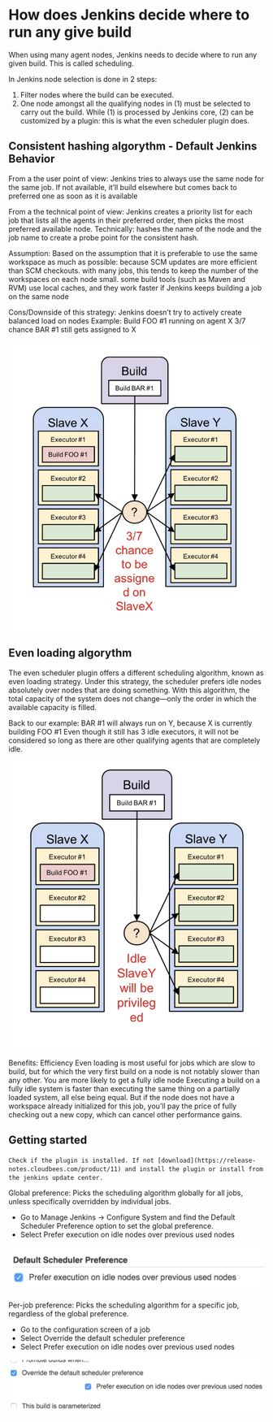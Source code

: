 # How does Jenkins decide where to run any give build

When using many agent nodes, Jenkins needs to decide where to run any given build. This is called scheduling.

In Jenkins node selection is done in 2 steps:

1. Filter nodes where the build can be executed.
2. One node amongst all the qualifying nodes in (1) must be selected to carry out the build. While (1) is processed by Jenkins core, (2) can be customized by a plugin: this is what the even scheduler plugin does.

## Consistent hashing algorythm - Default Jenkins Behavior

From a the user point of view:
Jenkins tries to always use the same node for the same job. If not available, it’ll build elsewhere but comes back to preferred one as soon as it is available

From a the technical point of view:
Jenkins creates a priority list for each job that lists all the agents in their preferred order, then picks the most preferred available node. Technically: hashes the name of the node and the job name to create a probe point for
the consistent hash.

Assumption:
Based on the assumption that it is preferable to use the same workspace as much as possible:
because SCM updates are more efficient than SCM checkouts.
with many jobs, this tends to keep the number of the workspaces on each node small.
some build tools (such as Maven and RVM) use local caches, and they work faster if Jenkins
keeps building a job on the same node

Cons/Downside of this strategy:
Jenkins doesn’t try to actively create balanced load on nodes
Example:
Build FOO #1 running on agent X
3/7 chance BAR #1 still gets assigned to X

![consistent-hashing](./images/esp-consistent-hashing.png)

## Even loading algorythm

The even scheduler plugin offers a different scheduling algorithm, known as even loading strategy. Under this strategy, the scheduler prefers idle nodes absolutely over nodes that are doing something. With this algorithm, the total capacity of the system does not change—only the order in which the available capacity is filled.

Back to our example:
BAR #1 will always run on Y, because X is currently building FOO #1
Even though it still has 3 idle executors, it will not be considered so long as there are other
qualifying agents that are completely idle.

![even-loading](./images/esp-even-loading.png)

Benefits: Efficiency
Even loading is most useful for jobs which are slow to build, but for which the very first build on a node is not notably slower than any other. You are more likely to get a fully idle node Executing a build on a fully idle system is faster than executing the same thing on a partially loaded system, all else being equal. But if the node does not have a workspace already initialized for this job, you’ll pay the price of fully checking out a new copy, which can cancel other performance gains.

## Getting started

`Check if the plugin is installed. If not [download](https://release-notes.cloudbees.com/product/11) and install the plugin or install from the jenkins update center.`

Global preference: Picks the scheduling algorithm globally for all jobs, unless specifically overridden by
individual jobs.

* Go to Manage Jenkins -> Configure System and find the Default Scheduler Preference option to set the global preference.
* Select Prefer execution on idle nodes over previous used nodes

![global-preference](./images/esp-global-preference.png)

Per-job preference: Picks the scheduling algorithm for a specific job, regardless of the global preference.

* Go to the configuration screen of a job
* Select Override the default scheduler preference
* Select Prefer execution on idle nodes over previous used nodes

![per-job-preference](./images/esp-per-job-preference.png)
